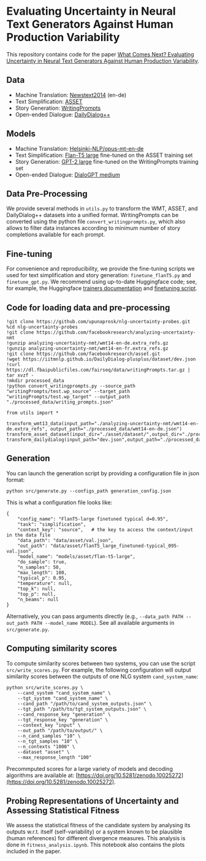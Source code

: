 # Evaluating Uncertainty in Neural Text Generators Against Human Production Variability
This repository contains code for the paper [What Comes Next? Evaluating Uncertainty
in Neural Text Generators Against Human Production Variability](https://arxiv.org/pdf/2305.11707.pdf).

## Data
- Machine Translation: [Newstext2014](https://github.com/facebookresearch/analyzing-uncertainty-nmt) (en-de)
- Text Simplification: [ASSET](https://github.com/facebookresearch/asset)
- Story Generation: [WritingPrompts](https://github.com/facebookresearch/fairseq/blob/main/examples/stories/README.md)
- Open-ended Dialogue: [DailyDialog++](https://iitmnlp.github.io/DailyDialog-plusplus/)

## Models
- Machine Translation: [Helsinki-NLP/opus-mt-en-de](https://huggingface.co/Helsinki-NLP/opus-mt-en-de)
- Text Simplification: [Flan-T5 large](https://huggingface.co/google/flan-t5-large) fine-tuned on the ASSET training set
- Story Generation: [GPT-2 large](https://huggingface.co/gpt2-large) fine-tuned on the WritingPrompts training set
- Open-ended Dialogue: [DialoGPT medium](https://huggingface.co/microsoft/DialoGPT-medium)

## Data Pre-Processing
We provide several methods in `utils.py` to transform the WMT, ASSET, and DailyDialog++ datasets into a unified format. 
WritingPrompts can be converted using the python file `convert_writingprompts.py`, which also allows to filter data instances 
according to minimum number of story completions available for each prompt.


## Fine-tuning
For convenience and reproducibility, we provide the fine-tuning scripts we used for text simplification and 
story generation: `finetune_flanT5.py` and `finetune_gpt.py`. We recommend using up-to-date Huggingface code; see, for
example, the Huggingface [trainers documentation](https://huggingface.co/docs/transformers/training) and 
[finetuning script](https://github.com/huggingface/transformers/blob/main/examples/pytorch/language-modeling/run_clm.py).

## Code for loading data and pre-processing

```
!git clone https://github.com/upunaprosk/nlg-uncertainty-probes.git
%cd nlg-uncertainty-probes
!git clone https://github.com/facebookresearch/analyzing-uncertainty-nmt
!gunzip analyzing-uncertainty-nmt/wmt14-en-de.extra_refs.gz
!gunzip analyzing-uncertainty-nmt/wmt14-en-fr.extra_refs.gz
!git clone https://github.com/facebookresearch/asset.git
!wget https://iitmnlp.github.io/DailyDialog-plusplus/dataset/dev.json
!curl https://dl.fbaipublicfiles.com/fairseq/data/writingPrompts.tar.gz | tar xvzf -
!mkdir processed_data
!python convert_writingprompts.py --source_path "writingPrompts/test.wp_source" --target_path "writingPrompts/test.wp_target" --output_path "./processed_data/writing_prompts.json"
```

```
from utils import *

transform_wmt13_data(input_path="./analyzing-uncertainty-nmt/wmt14-en-de.extra_refs", output_path="./processed_data/wmt14-en-de.json")
transform_asset_dataset(input_dir="./asset/dataset/",output_dir="./processed_data/")
transform_dailydialog(input_path="dev.json",output_path="./processed_data/dailydialog.json")
```

## Generation

You can launch the generation script by providing a configuration file in json format:
```
python src/generate.py --configs_path generation_config.json
```

This is what a configuration file looks like:
```
{
    "config_name": "FlanT5-large finetuned typical d=0.95", 
    "task": "simplification", 
    "context_key": "source",   # the key to access the context/input in the data file
    "data_path": "data/asset/val.json", 
    "out_path": "data/asset/flanT5_large_finetuned-typical_095-val.json",
    "model_name": "models/asset/flan-t5-large", 
    "do_sample": true, 
    "n_samples": 50, 
    "max_length": 100, 
    "typical_p": 0.95,
    "temperature": null, 
    "top_k": null, 
    "top_p": null, 
    "n_beams": null
}
```

Alternatively, you can pass arguments directly (e.g., `--data_path PATH --out_path PATH --model_name MODEL`). 
See all available arguments in `src/generate.py`.

## Computing similarity scores
To compute similarity scores between two systems, you can use the script `src/write_scores.py`. For example, the following configuration will output similarity scores between the outputs of one NLG system `cand_system_name`:
```
python src/write_scores.py \
    --cand_system "cand_system_name" \
    --tgt_system "cand_system_name" \
    --cand_path "/path/to/cand_system_outputs.json" \
    --tgt_path "/path/to/tgt_system_outputs.json" \
    --cand_response_key "generation" \
    --tgt_response_key "generation" \
    --context_key "input" \
    --out_path "/path/to/output/" \
    --n_cand_samples "10" \
    --n_tgt_samples "10" \
    --n_contexts "1000" \
    --dataset "asset" \
    --max_response_length "100"
```
Precommputed scores for a large variety of models and decoding algorithms are available at: [https://doi.org/10.5281/zenodo.10025272](https://doi.org/10.5281/zenodo.10025272).

## Probing Representations of Uncertainty and Assessing Statistical Fitness 
We assess the statistical fitness of the candidate system by analysing its outputs w.r.t. itself (self-variability) or a system known to be plausible (human references) for different divergence measures. This analysis is done in `fitness_analysis.ipynb`. This notebook also contains the plots included in the paper. 
